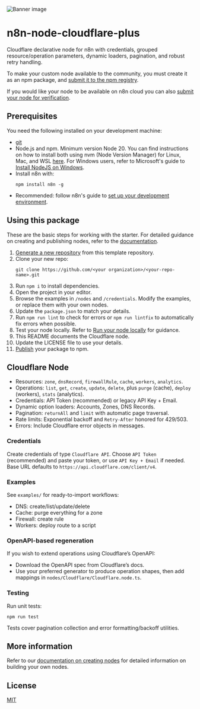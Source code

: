 ![Banner image](https://user-images.githubusercontent.com/10284570/173569848-c624317f-42b1-45a6-ab09-f0ea3c247648.png)

# n8n-node-cloudflare-plus

Cloudflare declarative node for n8n with credentials, grouped resource/operation parameters, dynamic loaders, pagination, and robust retry handling.

To make your custom node available to the community, you must create it as an npm package, and [submit it to the npm registry](https://docs.npmjs.com/packages-and-modules/contributing-packages-to-the-registry).

If you would like your node to be available on n8n cloud you can also [submit your node for verification](https://docs.n8n.io/integrations/creating-nodes/deploy/submit-community-nodes/).

## Prerequisites

You need the following installed on your development machine:

* [git](https://git-scm.com/downloads)
* Node.js and npm. Minimum version Node 20. You can find instructions on how to install both using nvm (Node Version Manager) for Linux, Mac, and WSL [here](https://github.com/nvm-sh/nvm). For Windows users, refer to Microsoft's guide to [Install NodeJS on Windows](https://docs.microsoft.com/en-us/windows/dev-environment/javascript/nodejs-on-windows).
* Install n8n with:
  ```
  npm install n8n -g
  ```
* Recommended: follow n8n's guide to [set up your development environment](https://docs.n8n.io/integrations/creating-nodes/build/node-development-environment/).

## Using this package

These are the basic steps for working with the starter. For detailed guidance on creating and publishing nodes, refer to the [documentation](https://docs.n8n.io/integrations/creating-nodes/).

1. [Generate a new repository](https://github.com/n8n-io/n8n-nodes-starter/generate) from this template repository.
2. Clone your new repo:
   ```
   git clone https://github.com/<your organization>/<your-repo-name>.git
   ```
3. Run `npm i` to install dependencies.
4. Open the project in your editor.
5. Browse the examples in `/nodes` and `/credentials`. Modify the examples, or replace them with your own nodes.
6. Update the `package.json` to match your details.
7. Run `npm run lint` to check for errors or `npm run lintfix` to automatically fix errors when possible.
8. Test your node locally. Refer to [Run your node locally](https://docs.n8n.io/integrations/creating-nodes/test/run-node-locally/) for guidance.
9. This README documents the Cloudflare node.
10. Update the LICENSE file to use your details.
11. [Publish](https://docs.npmjs.com/packages-and-modules/contributing-packages-to-the-registry) your package to npm.

## Cloudflare Node

- Resources: `zone`, `dnsRecord`, `firewallRule`, `cache`, `workers`, `analytics`.
- Operations: `list`, `get`, `create`, `update`, `delete`, plus `purge` (cache), `deploy` (workers), `stats` (analytics).
- Credentials: API Token (recommended) or legacy API Key + Email.
- Dynamic option loaders: Accounts, Zones, DNS Records.
- Pagination: `returnAll` and `limit` with automatic page traversal.
- Rate limits: Exponential backoff and `Retry-After` honored for 429/503.
- Errors: Include Cloudflare error objects in messages.

### Credentials

Create credentials of type `Cloudflare API`. Choose `API Token` (recommended) and paste your token, or use `API Key + Email` if needed. Base URL defaults to `https://api.cloudflare.com/client/v4`.

### Examples

See `examples/` for ready-to-import workflows:
- DNS: create/list/update/delete
- Cache: purge everything for a zone
- Firewall: create rule
- Workers: deploy route to a script

### OpenAPI-based regeneration

If you wish to extend operations using Cloudflare’s OpenAPI:
- Download the OpenAPI spec from Cloudflare’s docs.
- Use your preferred generator to produce operation shapes, then add mappings in `nodes/Cloudflare/Cloudflare.node.ts`.

### Testing

Run unit tests:
```
npm run test
```

Tests cover pagination collection and error formatting/backoff utilities.

## More information

Refer to our [documentation on creating nodes](https://docs.n8n.io/integrations/creating-nodes/) for detailed information on building your own nodes.

## License

[MIT](https://github.com/n8n-io/n8n-nodes-starter/blob/master/LICENSE.md)
